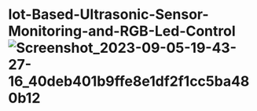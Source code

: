 # Iot-Based-Ultrasonic-Sensor-Monitoring-and-RGB-Led-Control![Screenshot_2023-09-05-19-43-27-16_40deb401b9ffe8e1df2f1cc5ba480b12](https://github.com/Kanchan1396/Iot-Based-Ultrasonic-Sensor-Monitoring-and-RGB-Led-Control/assets/76846245/418e3d6c-47af-4125-abe8-f3ef6b2ef9f1)
